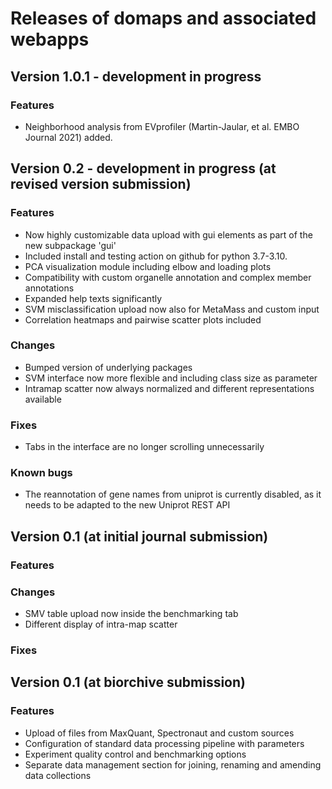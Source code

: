 # Releases of domaps and associated webapps

## Version 1.0.1 - development in progress

### Features
 - Neighborhood analysis from EVprofiler (Martin-Jaular, et al. EMBO Journal 2021) added.

## Version 0.2 - development in progress (at revised version submission)

### Features
 - Now highly customizable data upload with gui elements as part of the new subpackage 'gui'
 - Included install and testing action on github for python 3.7-3.10.
 - PCA visualization module including elbow and loading plots
 - Compatibility with custom organelle annotation and complex member annotations
 - Expanded help texts significantly
 - SVM misclassification upload now also for MetaMass and custom input
 - Correlation heatmaps and pairwise scatter plots included

### Changes
 - Bumped version of underlying packages
 - SVM interface now more flexible and including class size as parameter
 - Intramap scatter now always normalized and different representations available

### Fixes
 - Tabs in the interface are no longer scrolling unnecessarily

### Known bugs
 - The reannotation of gene names from uniprot is currently disabled, as it needs to be adapted to the new Uniprot REST API

## Version 0.1 (at initial journal submission)

### Features

### Changes
 - SMV table upload now inside the benchmarking tab
 - Different display of intra-map scatter

### Fixes

## Version 0.1 (at biorchive submission)

### Features
 - Upload of files from MaxQuant, Spectronaut and custom sources
 - Configuration of standard data processing pipeline with parameters
 - Experiment quality control and benchmarking options
 - Separate data management section for joining, renaming and amending data collections
